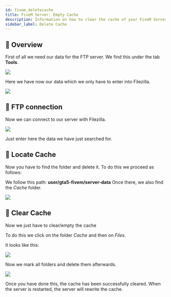 ```yaml
---
id: fivem_deletecache
title: FiveM Server: Empty Cache
description: Information on how to clear the cache of your FiveM Server from ZAP-Hosting - ZAP-Hosting.com documentation
sidebar_label: Delete Cache
---
```

## 📔 Overview

First of all we need our data for the FTP server.
We find this under the tab **Tools**.

![](https://screensaver01.zap-hosting.com/index.php/s/FafMkTRZTFQzAtF/preview)

Here we have now our data which we only have to enter into Filezilla.

![](https://screensaver01.zap-hosting.com/index.php/s/smxiCgfkaLJ77bN/preview)

## 🔐 FTP connection

Now we can connect to our server with Filezilla.

![](https://screensaver01.zap-hosting.com/index.php/s/LiiWapPSJ9jp2K4/preview)

Just enter here the data we have just searched for.

## 📑 Locate Cache

Now you have to find the folder and delete it.
To do this we proceed as follows:

We follow this path: **user/gta5-fivem/server-data**
Once there, we also find the *Cache* folder.

![](https://screensaver01.zap-hosting.com/index.php/s/XxAda7N4Fno33Ss/preview)

## 📖 Clear Cache

Now we just have to clear/empty the cache

To do this we click on the folder *Cache* and then on *Files*.

It looks like this:

![](https://screensaver01.zap-hosting.com/index.php/s/DCqqyB4fiTNJ3sK/preview)

Now we mark all folders and delete them afterwards.

![](https://screensaver01.zap-hosting.com/index.php/s/g9NYtWqfEKTtSxn/preview)

Once you have done this, the cache has been successfully cleared.
When the server is restarted, the server will rewrite the cache.
